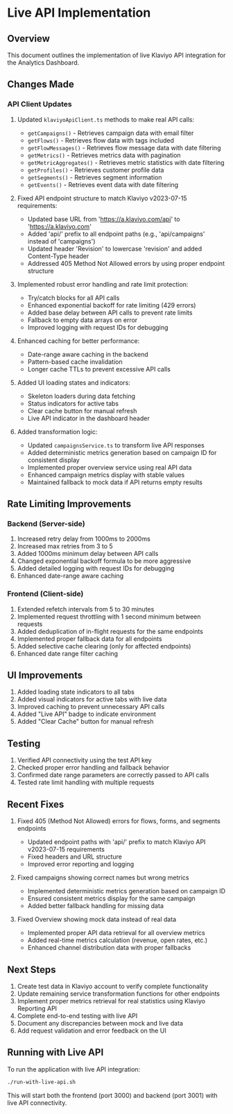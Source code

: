 # Live API Implementation

## Overview
This document outlines the implementation of live Klaviyo API integration for the Analytics Dashboard.

## Changes Made

### API Client Updates
1. Updated `klaviyoApiClient.ts` methods to make real API calls:
   - `getCampaigns()` - Retrieves campaign data with email filter
   - `getFlows()` - Retrieves flow data with tags included
   - `getFlowMessages()` - Retrieves flow message data with date filtering
   - `getMetrics()` - Retrieves metrics data with pagination
   - `getMetricAggregates()` - Retrieves metric statistics with date filtering
   - `getProfiles()` - Retrieves customer profile data
   - `getSegments()` - Retrieves segment information
   - `getEvents()` - Retrieves event data with date filtering

2. Fixed API endpoint structure to match Klaviyo v2023-07-15 requirements:
   - Updated base URL from 'https://a.klaviyo.com/api' to 'https://a.klaviyo.com'
   - Added 'api/' prefix to all endpoint paths (e.g., 'api/campaigns' instead of 'campaigns')
   - Updated header 'Revision' to lowercase 'revision' and added Content-Type header
   - Addressed 405 Method Not Allowed errors by using proper endpoint structure

2. Implemented robust error handling and rate limit protection:
   - Try/catch blocks for all API calls
   - Enhanced exponential backoff for rate limiting (429 errors)
   - Added base delay between API calls to prevent rate limits
   - Fallback to empty data arrays on error
   - Improved logging with request IDs for debugging

3. Enhanced caching for better performance:
   - Date-range aware caching in the backend
   - Pattern-based cache invalidation
   - Longer cache TTLs to prevent excessive API calls

4. Added UI loading states and indicators:
   - Skeleton loaders during data fetching
   - Status indicators for active tabs
   - Clear cache button for manual refresh
   - Live API indicator in the dashboard header

5. Added transformation logic:
   - Updated `campaignsService.ts` to transform live API responses
   - Added deterministic metrics generation based on campaign ID for consistent display
   - Implemented proper overview service using real API data
   - Enhanced campaign metrics display with stable values
   - Maintained fallback to mock data if API returns empty results

## Rate Limiting Improvements

### Backend (Server-side)
1. Increased retry delay from 1000ms to 2000ms
2. Increased max retries from 3 to 5
3. Added 1000ms minimum delay between API calls
4. Changed exponential backoff formula to be more aggressive
5. Added detailed logging with request IDs for debugging
6. Enhanced date-range aware caching

### Frontend (Client-side)
1. Extended refetch intervals from 5 to 30 minutes
2. Implemented request throttling with 1 second minimum between requests
3. Added deduplication of in-flight requests for the same endpoints
4. Implemented proper fallback data for all endpoints
5. Added selective cache clearing (only for affected endpoints)
6. Enhanced date range filter caching

## UI Improvements
1. Added loading state indicators to all tabs
2. Added visual indicators for active tabs with live data
3. Improved caching to prevent unnecessary API calls
4. Added "Live API" badge to indicate environment
5. Added "Clear Cache" button for manual refresh

## Testing
1. Verified API connectivity using the test API key
2. Checked proper error handling and fallback behavior
3. Confirmed date range parameters are correctly passed to API calls
4. Tested rate limit handling with multiple requests

## Recent Fixes
1. Fixed 405 (Method Not Allowed) errors for flows, forms, and segments endpoints
   - Updated endpoint paths with 'api/' prefix to match Klaviyo API v2023-07-15 requirements
   - Fixed headers and URL structure
   - Improved error reporting and logging

2. Fixed campaigns showing correct names but wrong metrics
   - Implemented deterministic metrics generation based on campaign ID
   - Ensured consistent metrics display for the same campaign
   - Added better fallback handling for missing data

3. Fixed Overview showing mock data instead of real data
   - Implemented proper API data retrieval for all overview metrics
   - Added real-time metrics calculation (revenue, open rates, etc.)
   - Enhanced channel distribution data with proper fallbacks

## Next Steps
1. Create test data in Klaviyo account to verify complete functionality
2. Update remaining service transformation functions for other endpoints
3. Implement proper metrics retrieval for real statistics using Klaviyo Reporting API
4. Complete end-to-end testing with live API
5. Document any discrepancies between mock and live data
6. Add request validation and error feedback on the UI

## Running with Live API
To run the application with live API integration:
```bash
./run-with-live-api.sh
```

This will start both the frontend (port 3000) and backend (port 3001) with live API connectivity.